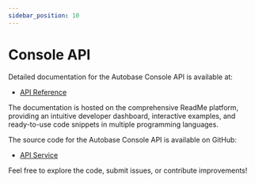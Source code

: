 ```yaml
---
sidebar_position: 10
---
```


# Console API

Detailed documentation for the Autobase Console API is available at:

- [API Reference](https://autobase.readme.io/)

The documentation is hosted on the comprehensive ReadMe platform, providing an intuitive developer dashboard, interactive examples, and ready-to-use code snippets in multiple programming languages.

The source code for the Autobase Console API is available on GitHub:

- [API Service](https://github.com/vitabaks/autobase/tree/master/console/service)

Feel free to explore the code, submit issues, or contribute improvements!
